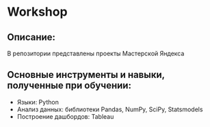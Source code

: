 # Workshop
## Описание:
В репозитории представлены проекты Мастерской Яндекса
## Основные инструменты и навыки, полученные при обучении:
- Языки: Python
- Анализ данных: библиотеки Pandas, NumPy, SciPy, Statsmodels
- Построение дашбордов: Tableau
